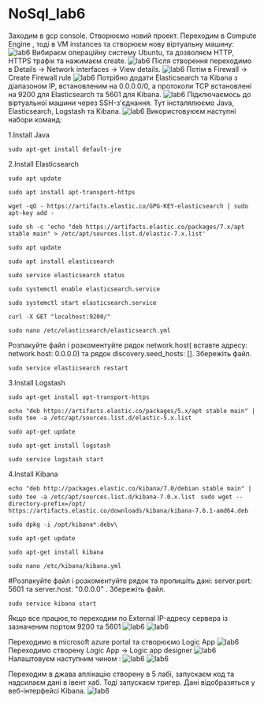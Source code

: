 # NoSql_lab6
Заходим в gcp console. Створюємо новий проект. Переходим в Compute Engine , тоді в VM instances та створюєм нову віртуальну машину:
![lab6](../github_img/6_1_1.png)
Вибираєм операційну систему Ubuntu, та дозволяєм HTTP, HTTPS трафік та нажимаєм create.
![lab6](../github_img/6_1_2.png)
Після створення переходимо в Details -> Network interfaces -> View details. 
![lab6](../github_img/6_1_3.png)
Потім в Firewall -> Create Firewall rule
![lab6](../github_img/6_1_4.png)
Потрібно додати Elasticsearch та Kibana з діапазоном IP, встановленим на 0.0.0.0/0, а протоколи TCP встановлені на 9200 для Elasticsearch та 5601 для Kibana.
![lab6](../github_img/6_1.png)
Підключаємось до віртуальної машини через SSH-з'єднання. Тут інсталялюємо Java, Elasticsearch, Logstash та Kibana.
![lab6](../github_img/6_1_5.png)
Використовуюєм  наступні набори команд:

1.Install Java

`sudo apt-get install default-jre`

2.Install Elasticsearch

`sudo apt update`

`sudo apt install apt-transport-https`

`wget -qO - https://artifacts.elastic.co/GPG-KEY-elasticsearch | sudo apt-key add -`

`sudo sh -c 'echo "deb https://artifacts.elastic.co/packages/7.x/apt stable main" > /etc/apt/sources.list.d/elastic-7.x.list'`

`sudo apt update`

`sudo apt install elasticsearch`

`sudo service elasticsearch status`

`sudo systemctl enable elasticsearch.service`

`sudo systemctl start elasticsearch.service`

`curl -X GET "localhost:9200/"`

`sudo nano /etc/elasticsearch/elasticsearch.yml`

Розпакуйте файл і розкоментуйте рядок network.host( вставте адресу: network.host: 0.0.0.0) та рядок discovery.seed_hosts: []. Збережіть файл.

`sudo service elasticsearch restart`

3.Install Logstash

`sudo apt-get install apt-transport-https`

`echo "deb https://artifacts.elastic.co/packages/5.x/apt stable main" | sudo tee -a /etc/apt/sources.list.d/elastic-5.x.list`

`sudo apt-get update`

`sudo apt-get install logstash`

`sudo service logstash start`

4.Install Kibana

`echo "deb http://packages.elastic.co/kibana/7.0/debian stable main" | sudo tee -a /etc/apt/sources.list.d/kibana-7.0.x.list`
`
sudo wget --directory-prefix=/opt/ https://artifacts.elastic.co/downloads/kibana/kibana-7.6.1-amd64.deb`

`sudo dpkg -i /opt/kibana*.debv\`

`sudo apt-get update`

`sudo apt-get install kibana`

`sudo nano /etc/kibana/kibana.yml`

#Розпакуйте файл і розкоментуйте рядок та пропишіть дані: server.port: 5601 та server.host: "0.0.0.0" . Збережіть файл.

`sudo service kibana start`

Якщо все працює,то переходим по  External IP-адресу сервера із зазначеним портом 9200 та 5601
![lab6](../github_img/6_2.png)
![lab6](../github_img/6_2_2.png)

Переходимо в microsoft azure portal та створюємо Logic App
![lab6](../github_img/6_3_1.png)
Переходимо створену Logic App -> Logic app designer
![lab6](../github_img/6_3_2.png)
Налаштовуєм наступним чином :
![lab6](../github_img/6_4.png)
![lab6](../github_img/6_5.png)

Переходим в джава аплікацію створену в 5 лабі, запускаєм код та надсилаєм дані в івент хаб. Тоді запускаєм тригер.
Дані відобразяться у веб-інтерфейсі Kibana. 
![lab6](../github_img/6_6.png)
